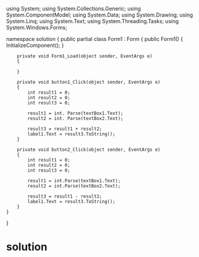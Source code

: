 using System;
using System.Collections.Generic;
using System.ComponentModel;
using System.Data;
using System.Drawing;
using System.Linq;
using System.Text;
using System.Threading.Tasks;
using System.Windows.Forms;

namespace solution
{
    public partial class Form1 : Form
    {
        public Form1()
        {
            InitializeComponent();
        }

        private void Form1_Load(object sender, EventArgs e)
        {

        }

        private void button1_Click(object sender, EventArgs e)
        {
            int result1 = 0;
            int result2 = 0;
            int result3 = 0;

            result1 = int. Parse(textBox1.Text);
            result2 = int. Parse(textBox2.Text);

            result3 = result1 + result2;
            label1.Text = result3.ToString();
        }

        private void button2_Click(object sender, EventArgs e)
        {
            int result1 = 0;
            int result2 = 0;
            int result3 = 0;

            result1 = int.Parse(textBox1.Text);
            result2 = int.Parse(textBox2.Text);

            result3 = result1 - result2;
            label1.Text = result3.ToString();
        }
    }
}
# solution
